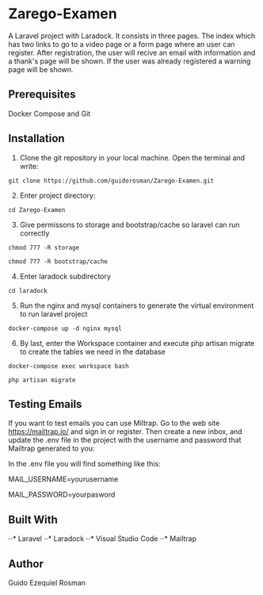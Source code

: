 # Zarego-Examen
A Laravel project with Laradock. It consists in three pages. The index which has two links to go to a video page or a form page where an user can register. After registration, the user will recive an email with information and a thank's page will be shown. If the user was already registered a warning page will be shown.

## Prerequisites

Docker Compose and Git

## Installation

1. Clone the git repository in your local machine. Open the terminal and write:

```
git clone https://github.com/guidorosman/Zarego-Examen.git
```

2. Enter project directory:

```
cd Zarego-Examen
```

3. Give permissons to storage and bootstrap/cache so laravel can run correctly


```
chmod 777 -R storage
```

```
chmod 777 -R bootstrap/cache
```

4. Enter laradock subdirectory

```
cd laradock
```

5. Run the nginx and mysql containers to generate the virtual environment to run laravel project

```
docker-compose up -d nginx mysql
```

6. By last, enter the Workspace container and execute php artisan migrate to create the tables we need in the database

```
docker-compose exec workspace bash
```

```
php artisan migrate
```

## Testing Emails

If you want to test emails you can use Miltrap. Go to the web site <https://mailtrap.io/> and sign in or register. Then create a new inbox, and update the .env file in the project with the username and password that Mailtrap generated to you:

In the .env file you will find something like this:

MAIL_USERNAME=yourusername

MAIL_PASSWORD=yourpasword

## Built With

⋅⋅* Laravel
⋅⋅* Laradock
⋅⋅* Visual Studio Code
⋅⋅* Mailtrap

## Author

Guido Ezequiel Rosman
